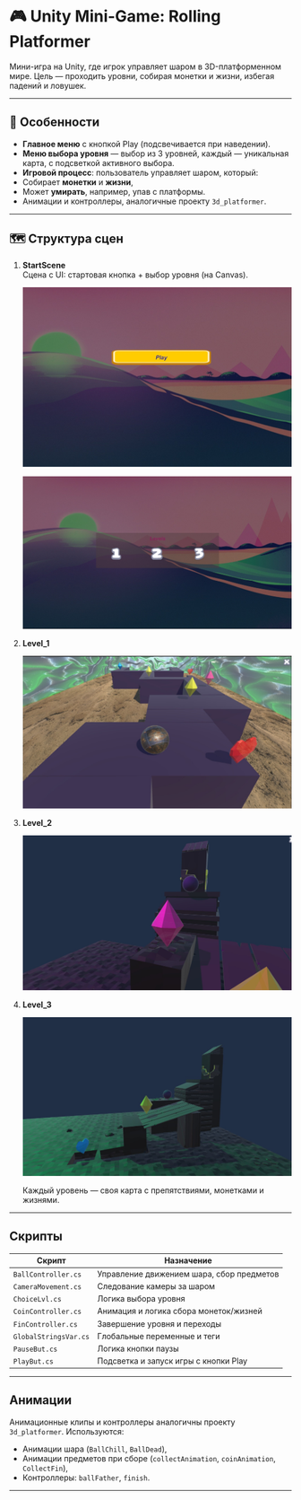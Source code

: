 # 🎮 Unity Mini-Game: Rolling Platformer

Мини-игра на Unity, где игрок управляет шаром в 3D-платформенном мире. Цель — проходить уровни, собирая монетки и жизни, избегая падений и ловушек.

---

## 🧩 Особенности

-  **Главное меню** с кнопкой Play (подсвечивается при наведении).
-  **Меню выбора уровня** — выбор из 3 уровней, каждый — уникальная карта, с подсветкой активного выбора.
-  **Игровой процесс**: пользователь управляет шаром, который:
  - Собирает **монетки** и **жизни**,
  - Может **умирать**, например, упав с платформы.
-  Анимации и контроллеры, аналогичные проекту `3d_platformer`.

---

## 🗺️ Структура сцен

1. **StartScene**  
   Сцена с UI: стартовая кнопка + выбор уровня (на Canvas).

   ![Геймплей 1](screen.jpg)

   ![Геймплей 2](level.jpg)
   
2. **Level_1**

    ![Геймплей 3](screen1.jpg)
   
3. **Level_2**

   ![Геймплей 4](screen4.jpg)
   
4. **Level_3**

    ![Геймплей 5](screen3.jpg)

   
   Каждый уровень — своя карта с препятствиями, монетками и жизнями.

---

## Скрипты

| Скрипт | Назначение |
|-------|------------|
| `BallController.cs` | Управление движением шара, сбор предметов |
| `CameraMovement.cs` | Следование камеры за шаром |
| `ChoiceLvl.cs` | Логика выбора уровня |
| `CoinController.cs` | Анимация и логика сбора монеток/жизней |
| `FinController.cs` | Завершение уровня и переходы |
| `GlobalStringsVar.cs` | Глобальные переменные и теги |
| `PauseBut.cs` | Логика кнопки паузы |
| `PlayBut.cs` | Подсветка и запуск игры с кнопки Play |

---

##  Анимации

Анимационные клипы и контроллеры аналогичны проекту `3d_platformer`. Используются:
- Анимации шара (`BallChill`, `BallDead`),
- Анимации предметов при сборе (`collectAnimation`, `coinAnimation`, `CollectFin`),
- Контроллеры: `ballFather`, `finish`.

---


